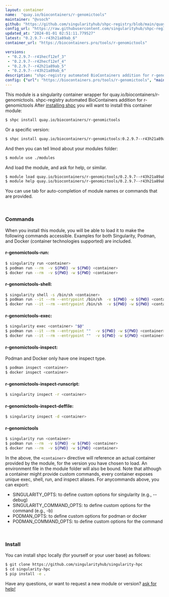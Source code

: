 ```yaml
---
layout: container
name:  "quay.io/biocontainers/r-genomictools"
maintainer: "@vsoch"
github: "https://github.com/singularityhub/shpc-registry/blob/main/quay.io/biocontainers/r-genomictools/container.yaml"
config_url: "https://raw.githubusercontent.com/singularityhub/shpc-registry/main/quay.io/biocontainers/r-genomictools/container.yaml"
updated_at: "2024-01-01 02:51:11.779527"
latest: "0.2.9.7--r43h21a89ab_6"
container_url: "https://biocontainers.pro/tools/r-genomictools"

versions:
 - "0.2.9.7--r41hecf12ef_3"
 - "0.2.9.7--r42hecf12ef_4"
 - "0.2.9.7--r42h21a89ab_5"
 - "0.2.9.7--r43h21a89ab_6"
description: "shpc-registry automated BioContainers addition for r-genomictools"
config: {"url": "https://biocontainers.pro/tools/r-genomictools", "maintainer": "@vsoch", "description": "shpc-registry automated BioContainers addition for r-genomictools", "latest": {"0.2.9.7--r43h21a89ab_6": "sha256:36a94ab551abaad0fa82cbb67dc55dc8075e8f1833059fafe711b51aa98654b4"}, "tags": {"0.2.9.7--r41hecf12ef_3": "sha256:ba6ebb2ba3850901156dc063def734a0c598ff9ee7ebd95e2b1a65568b9274a1", "0.2.9.7--r42hecf12ef_4": "sha256:32cfdb044774b7e10cc1b28259f6226b76bd8fe06aca7f223bf3e8c8449c2633", "0.2.9.7--r42h21a89ab_5": "sha256:1a94022fc0820fc989bfa8f35c0014d129a0f312b7c165983530ec15553aea13", "0.2.9.7--r43h21a89ab_6": "sha256:36a94ab551abaad0fa82cbb67dc55dc8075e8f1833059fafe711b51aa98654b4"}, "docker": "quay.io/biocontainers/r-genomictools"}
---
```


This module is a singularity container wrapper for quay.io/biocontainers/r-genomictools.
shpc-registry automated BioContainers addition for r-genomictools
After [installing shpc](#install) you will want to install this container module:


```bash
$ shpc install quay.io/biocontainers/r-genomictools
```

Or a specific version:

```bash
$ shpc install quay.io/biocontainers/r-genomictools:0.2.9.7--r43h21a89ab_6
```

And then you can tell lmod about your modules folder:

```bash
$ module use ./modules
```

And load the module, and ask for help, or similar.

```bash
$ module load quay.io/biocontainers/r-genomictools/0.2.9.7--r43h21a89ab_6
$ module help quay.io/biocontainers/r-genomictools/0.2.9.7--r43h21a89ab_6
```

You can use tab for auto-completion of module names or commands that are provided.

<br>

### Commands

When you install this module, you will be able to load it to make the following commands accessible.
Examples for both Singularity, Podman, and Docker (container technologies supported) are included.

#### r-genomictools-run:

```bash
$ singularity run <container>
$ podman run --rm  -v ${PWD} -w ${PWD} <container>
$ docker run --rm  -v ${PWD} -w ${PWD} <container>
```

#### r-genomictools-shell:

```bash
$ singularity shell -s /bin/sh <container>
$ podman run --it --rm --entrypoint /bin/sh  -v ${PWD} -w ${PWD} <container>
$ docker run --it --rm --entrypoint /bin/sh  -v ${PWD} -w ${PWD} <container>
```

#### r-genomictools-exec:

```bash
$ singularity exec <container> "$@"
$ podman run --it --rm --entrypoint ""  -v ${PWD} -w ${PWD} <container> "$@"
$ docker run --it --rm --entrypoint ""  -v ${PWD} -w ${PWD} <container> "$@"
```

#### r-genomictools-inspect:

Podman and Docker only have one inspect type.

```bash
$ podman inspect <container>
$ docker inspect <container>
```

#### r-genomictools-inspect-runscript:

```bash
$ singularity inspect -r <container>
```

#### r-genomictools-inspect-deffile:

```bash
$ singularity inspect -d <container>
```



#### r-genomictools

```bash
$ singularity run <container>
$ podman run --rm  -v ${PWD} -w ${PWD} <container>
$ docker run --rm  -v ${PWD} -w ${PWD} <container>
```


In the above, the `<container>` directive will reference an actual container provided
by the module, for the version you have chosen to load. An environment file in the
module folder will also be bound. Note that although a container
might provide custom commands, every container exposes unique exec, shell, run, and
inspect aliases. For anycommands above, you can export:

 - SINGULARITY_OPTS: to define custom options for singularity (e.g., --debug)
 - SINGULARITY_COMMAND_OPTS: to define custom options for the command (e.g., -b)
 - PODMAN_OPTS: to define custom options for podman or docker
 - PODMAN_COMMAND_OPTS: to define custom options for the command

<br>

### Install

You can install shpc locally (for yourself or your user base) as follows:

```bash
$ git clone https://github.com/singularityhub/singularity-hpc
$ cd singularity-hpc
$ pip install -e .
```

Have any questions, or want to request a new module or version? [ask for help!](https://github.com/singularityhub/singularity-hpc/issues)